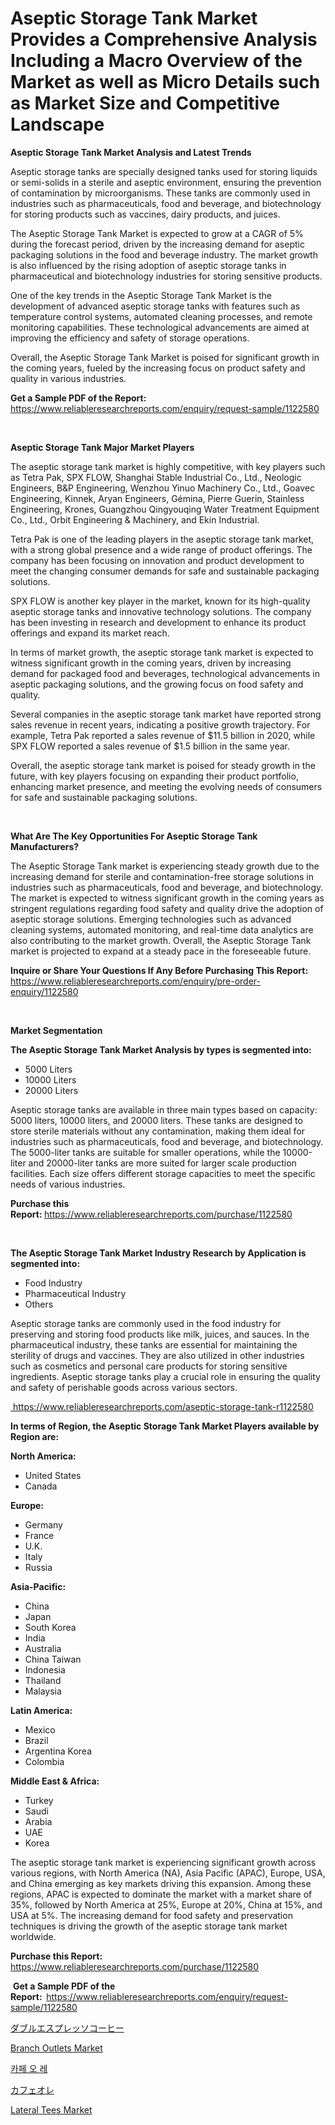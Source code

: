 <p><h1>Aseptic Storage Tank Market Provides a Comprehensive Analysis Including a Macro Overview of the Market as well as Micro Details such as Market Size and Competitive Landscape</h1></p><p><strong>Aseptic Storage Tank Market Analysis and Latest Trends</strong></p>
<p><p>Aseptic storage tanks are specially designed tanks used for storing liquids or semi-solids in a sterile and aseptic environment, ensuring the prevention of contamination by microorganisms. These tanks are commonly used in industries such as pharmaceuticals, food and beverage, and biotechnology for storing products such as vaccines, dairy products, and juices.</p><p>The Aseptic Storage Tank Market is expected to grow at a CAGR of 5% during the forecast period, driven by the increasing demand for aseptic packaging solutions in the food and beverage industry. The market growth is also influenced by the rising adoption of aseptic storage tanks in pharmaceutical and biotechnology industries for storing sensitive products.</p><p>One of the key trends in the Aseptic Storage Tank Market is the development of advanced aseptic storage tanks with features such as temperature control systems, automated cleaning processes, and remote monitoring capabilities. These technological advancements are aimed at improving the efficiency and safety of storage operations.</p><p>Overall, the Aseptic Storage Tank Market is poised for significant growth in the coming years, fueled by the increasing focus on product safety and quality in various industries.</p></p>
<p><strong>Get a Sample PDF of the Report:&nbsp;</strong> <a href="https://www.reliableresearchreports.com/enquiry/request-sample/1122580">https://www.reliableresearchreports.com/enquiry/request-sample/1122580</a></p>
<p>&nbsp;</p>
<p><strong>Aseptic Storage Tank Major Market Players</strong></p>
<p><p>The aseptic storage tank market is highly competitive, with key players such as Tetra Pak, SPX FLOW, Shanghai Stable Industrial Co., Ltd., Neologic Engineers, B&P Engineering, Wenzhou Yinuo Machinery Co., Ltd., Goavec Engineering, Kinnek, Aryan Engineers, Gémina, Pierre Guerin, Stainless Engineering, Krones, Guangzhou Qingyouqing Water Treatment Equipment Co., Ltd., Orbit Engineering & Machinery, and Ekin Industrial.</p><p>Tetra Pak is one of the leading players in the aseptic storage tank market, with a strong global presence and a wide range of product offerings. The company has been focusing on innovation and product development to meet the changing consumer demands for safe and sustainable packaging solutions.</p><p>SPX FLOW is another key player in the market, known for its high-quality aseptic storage tanks and innovative technology solutions. The company has been investing in research and development to enhance its product offerings and expand its market reach.</p><p>In terms of market growth, the aseptic storage tank market is expected to witness significant growth in the coming years, driven by increasing demand for packaged food and beverages, technological advancements in aseptic packaging solutions, and the growing focus on food safety and quality.</p><p>Several companies in the aseptic storage tank market have reported strong sales revenue in recent years, indicating a positive growth trajectory. For example, Tetra Pak reported a sales revenue of $11.5 billion in 2020, while SPX FLOW reported a sales revenue of $1.5 billion in the same year.</p><p>Overall, the aseptic storage tank market is poised for steady growth in the future, with key players focusing on expanding their product portfolio, enhancing market presence, and meeting the evolving needs of consumers for safe and sustainable packaging solutions.</p></p>
<p>&nbsp;</p>
<p><strong>What Are The Key Opportunities For Aseptic Storage Tank Manufacturers?</strong></p>
<p><p>The Aseptic Storage Tank market is experiencing steady growth due to the increasing demand for sterile and contamination-free storage solutions in industries such as pharmaceuticals, food and beverage, and biotechnology. The market is expected to witness significant growth in the coming years as stringent regulations regarding food safety and quality drive the adoption of aseptic storage solutions. Emerging technologies such as advanced cleaning systems, automated monitoring, and real-time data analytics are also contributing to the market growth. Overall, the Aseptic Storage Tank market is projected to expand at a steady pace in the foreseeable future.</p></p>
<p><strong>Inquire or Share Your Questions If Any Before Purchasing This Report:</strong> <a href="https://www.reliableresearchreports.com/enquiry/pre-order-enquiry/1122580">https://www.reliableresearchreports.com/enquiry/pre-order-enquiry/1122580</a></p>
<p>&nbsp;</p>
<p><strong>Market Segmentation</strong></p>
<p><strong>The Aseptic Storage Tank Market Analysis by types is segmented into:</strong></p>
<p><ul><li>5000 Liters</li><li>10000 Liters</li><li>20000 Liters</li></ul></p>
<p><p>Aseptic storage tanks are available in three main types based on capacity: 5000 liters, 10000 liters, and 20000 liters. These tanks are designed to store sterile materials without any contamination, making them ideal for industries such as pharmaceuticals, food and beverage, and biotechnology. The 5000-liter tanks are suitable for smaller operations, while the 10000-liter and 20000-liter tanks are more suited for larger scale production facilities. Each size offers different storage capacities to meet the specific needs of various industries.</p></p>
<p><strong>Purchase this Report:&nbsp;</strong><a href="https://www.reliableresearchreports.com/purchase/1122580">https://www.reliableresearchreports.com/purchase/1122580</a></p>
<p>&nbsp;</p>
<p><strong>The Aseptic Storage Tank Market Industry Research by Application is segmented into:</strong></p>
<p><ul><li>Food Industry</li><li>Pharmaceutical Industry</li><li>Others</li></ul></p>
<p><p>Aseptic storage tanks are commonly used in the food industry for preserving and storing food products like milk, juices, and sauces. In the pharmaceutical industry, these tanks are essential for maintaining the sterility of drugs and vaccines. They are also utilized in other industries such as cosmetics and personal care products for storing sensitive ingredients. Aseptic storage tanks play a crucial role in ensuring the quality and safety of perishable goods across various sectors.</p></p>
<p><a href="https://www.reliableresearchreports.com/aseptic-storage-tank-r1122580">&nbsp;https://www.reliableresearchreports.com/aseptic-storage-tank-r1122580</a></p>
<p><strong>In terms of Region, the Aseptic Storage Tank Market Players available by Region are:</strong></p>
<p>
    <p> <strong> North America: </strong>
        <ul>
            <li>United States</li>
            <li>Canada</li>
        </ul>
        </p> 
    <p> <strong> Europe: </strong>
        <ul>
            <li>Germany</li>
            <li>France</li>
            <li>U.K.</li>
            <li>Italy</li>
            <li>Russia</li>
        </ul>
        </p> 
    <p> <strong> Asia-Pacific: </strong>
        <ul>
            <li>China</li>
            <li>Japan</li>
            <li>South Korea</li>
            <li>India</li>
            <li>Australia</li>
            <li>China Taiwan</li>
            <li>Indonesia</li>
            <li>Thailand</li>
            <li>Malaysia</li>
        </ul>
        </p> 
    <p> <strong> Latin America: </strong>
        <ul>
            <li>Mexico</li>
            <li>Brazil</li>
            <li>Argentina Korea</li>
            <li>Colombia</li>
        </ul>
        </p> 
    <p> <strong> Middle East & Africa: </strong>
        <ul>
            <li>Turkey</li>
            <li>Saudi</li>
            <li>Arabia</li>
            <li>UAE</li>
            <li>Korea</li>
        </ul>
    </p>
    </p>
<p><p>The aseptic storage tank market is experiencing significant growth across various regions, with North America (NA), Asia Pacific (APAC), Europe, USA, and China emerging as key markets driving this expansion. Among these regions, APAC is expected to dominate the market with a market share of 35%, followed by North America at 25%, Europe at 20%, China at 15%, and USA at 5%. The increasing demand for food safety and preservation techniques is driving the growth of the aseptic storage tank market worldwide.</p></p>
<p><strong>Purchase this Report: </strong><a href="https://www.reliableresearchreports.com/purchase/1122580">https://www.reliableresearchreports.com/purchase/1122580</a></p>
<p>&nbsp;<strong>Get a Sample PDF of the Report:&nbsp;&nbsp;</strong><a href="https://www.reliableresearchreports.com/enquiry/request-sample/1122580">https://www.reliableresearchreports.com/enquiry/request-sample/1122580</a></p>
<p><strong></strong></p>
<p><p><a href="https://github.com/mcbeesbxa270/Market-Research-Report-List-1/blob/main/181708343419.md">ダブルエスプレッソコーヒー</a></p><p><a href="https://github.com/juancolorado15/Market-Research-Report-List-2/blob/main/branch-outlets-market.md">Branch Outlets Market</a></p><p><a href="https://github.com/vskv4779xr1/Market-Research-Report-List-1/blob/main/301912843415.md">카페 오 레</a></p><p><a href="https://github.com/EmoryYundt1935/Market-Research-Report-List-1/blob/main/787598843420.md">カフェオレ</a></p><p><a href="https://github.com/mahnoor2003/Market-Research-Report-List-4/blob/main/lateral-tees-market.md">Lateral Tees Market</a></p></p>